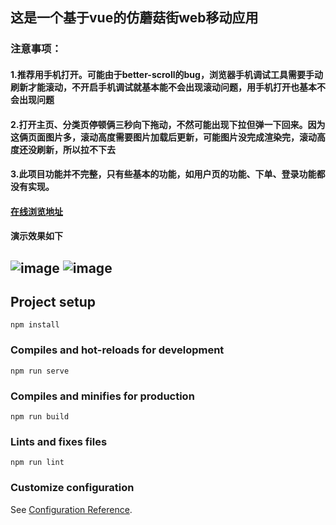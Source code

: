 
## 这是一个基于vue的仿蘑菇街web移动应用
### 注意事项：
#### 1.推荐用手机打开。可能由于better-scroll的bug，浏览器手机调试工具需要手动刷新才能滚动，不开启手机调试就基本能不会出现滚动问题，用手机打开也基本不会出现问题
#### 2.打开主页、分类页停顿俩三秒向下拖动，不然可能出现下拉但弹一下回来。因为这俩页面图片多，滚动高度需要图片加载后更新，可能图片没完成渲染完，滚动高度还没刷新，所以拉不下去
#### 3.此项目功能并不完整，只有些基本的功能，如用户页的功能、下单、登录功能都没有实现。
#### [在线浏览地址](http://120.24.92.39:86) 
#### 演示效果如下
## ![image](https://github.com/chen-ccy/online-store/blob/master/%E6%BC%94%E7%A4%BA%E6%95%88%E6%9E%9C/%E9%A1%B9%E7%9B%AE%E6%BC%94%E7%A4%BA1.gif)      ![image](https://github.com/chen-ccy/online-store/blob/master/%E6%BC%94%E7%A4%BA%E6%95%88%E6%9E%9C/%E9%A1%B9%E7%9B%AE%E6%BC%94%E7%A4%BA2.gif)


## Project setup
```
npm install
```

### Compiles and hot-reloads for development
```
npm run serve
```

### Compiles and minifies for production
```
npm run build
```

### Lints and fixes files
```
npm run lint
```

### Customize configuration
See [Configuration Reference](https://cli.vuejs.org/config/).
